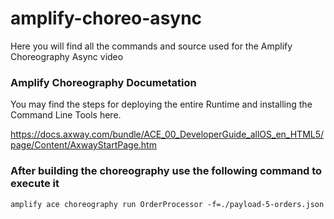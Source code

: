 # amplify-choreo-async
Here you will find all the commands and source used for the Amplify Choreography Async video

### Amplify Choreography Documetation
You may find the steps for deploying the entire Runtime and installing the Command Line Tools here.

https://docs.axway.com/bundle/ACE_00_DeveloperGuide_allOS_en_HTML5/page/Content/AxwayStartPage.htm

### After building the choreography use the following command to execute it
```
amplify ace choreography run OrderProcessor -f=./payload-5-orders.json
```
